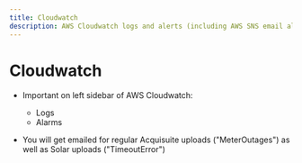 ```yaml
---
title: Cloudwatch
description: AWS Cloudwatch logs and alerts (including AWS SNS email alerts)
---
```


# Cloudwatch

- Important on left sidebar of AWS Cloudwatch:
  - Logs
  - Alarms

- You will get emailed for regular Acquisuite uploads ("MeterOutages") as well as Solar uploads ("TimeoutError")